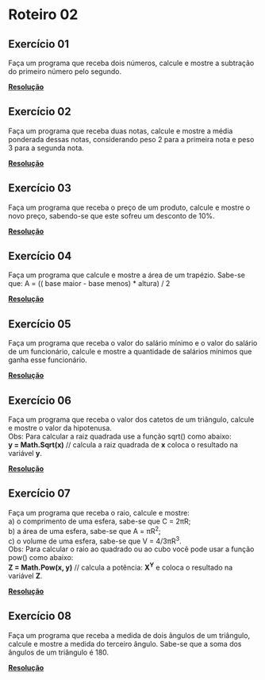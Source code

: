 # Roteiro 02

## Exercício 01
Faça um programa que receba dois números, calcule e mostre a subtração do primeiro número pelo segundo.

**<a href="./exercicio1/Program.cs">Resolução</a>**

## Exercício 02

Faça um programa que receba duas notas, calcule e mostre a média ponderada dessas notas, considerando peso 2 para a primeira nota e peso 3 para a segunda nota.

**<a href="./exercicio2/Program.cs">Resolução</a>**

## Exercício 03

Faça um programa que receba o preço de um produto, calcule e mostre o novo preço, sabendo-se que este sofreu um desconto de 10%.

**<a href="./exercicio3/Program.cs">Resolução</a>**

## Exercício 04

Faça um programa que calcule e mostre a área de um trapézio. Sabe-se que: A = (( base maior - base menos) * altura) / 2

**<a href="./exercicio4/Program.cs">Resolução</a>**

## Exercício 05

Faça um programa que receba o valor do salário mínimo e o valor do salário de um funcionário, calcule e mostre a quantidade de salários mínimos que ganha esse funcionário.

**<a href="./exercicio5/Program.cs">Resolução</a>**

## Exercício 06

Faça um programa que receba o valor dos catetos de um triângulo, calcule e mostre o valor da hipotenusa.<br>
Obs: Para calcular a raiz quadrada use a função sqrt() como abaixo:<br>
**y = Math.Sqrt(x)** // calcula a raiz quadrada de **x** coloca o resultado na variável **y**.

**<a href="./exercicio6/Program.cs">Resolução</a>**

## Exercício 07

Faça um programa que receba o raio, calcule e mostre:<br>
a) o comprimento de uma esfera, sabe-se que C = 2πR;<br>
b) a área de uma esfera, sabe-se que A = πR<sup>2</sup>;<br>
c) o volume de uma esfera, sabe-se que V = 4/3πR<sup>3</sup>.<br>
Obs: Para calcular o raio ao quadrado ou ao cubo você pode usar a função pow() como abaixo:<br>
**Z = Math.Pow(x, y)** // calcula a potência: **X<sup>Y</sup>** e coloca o resultado na variável **Z**.

**<a href="./exercicio7/Program.cs">Resolução</a>**

## Exercício 08

Faça um programa que receba a medida de dois ângulos de um triângulo, calcule e mostre a medida do terceiro ângulo. Sabe-se que a soma dos ângulos de um triângulo é 180.

**<a href="./exercicio8/Program.cs">Resolução</a>**